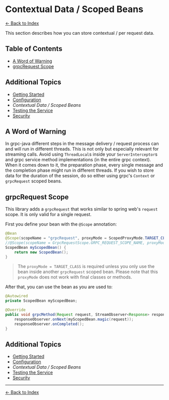 # Contextual Data / Scoped Beans

[<- Back to Index](../index.md)

This section describes how you can store contextual / per request data.

## Table of Contents <!-- omit in toc -->

- [A Word of Warning](#a-word-of-warning)
- [grpcRequest Scope](#grpcrequest-scope)

## Additional Topics <!-- omit in toc -->

- [Getting Started](getting-started.md)
- [Configuration](configuration.md)
- *Contextual Data / Scoped Beans*
- [Testing the Service](testing.md)
- [Security](security.md)

## A Word of Warning

In grpc-java different steps in the message delivery / request process can and will run in different threads. This is
not only but especially relevant for streaming calls. Avoid using `ThreadLocal`s inside your `ServerInterceptor`s and
grpc service method implementations (in the entire grpc context). When it comes down to it, the preparation phase, every
single message and the completion phase might run in different threads. If you wish to store data for the duration of
the session, do so either using grpc's `Context` or `grpcRequest` scoped beans.

## grpcRequest Scope

This library adds a `grpcRequest` that works similar to spring web's `request` scope. It is only valid for a single
request.

First you define your bean with the `@Scope` annotation:

````java
@Bean
@Scope(scopeName = "grpcRequest", proxyMode = ScopedProxyMode.TARGET_CLASS)
//@Scope(scopeName = GrpcRequestScope.GRPC_REQUEST_SCOPE_NAME, proxyMode = ScopedProxyMode.TARGET_CLASS)
ScopedBean myScopedBean() {
    return new ScopedBean();
}
````

> The `proxyMode = TARGET_CLASS` is required unless you only use the bean inside another `grpcRequest` scoped bean.
> Please note that this `proxyMode` does not work with final classes or methods.

After that, you can use the bean as you are used to:

````java
@Autowired
private ScopedBean myScopedBean;

@Override
public void grpcMethod(Request request, StreamObserver<Response> responseObserver) {
    responseObserver.onNext(myScopedBean.magic(request));
    responseObserver.onCompleted();
}
````

## Additional Topics <!-- omit in toc -->

- [Getting Started](getting-started.md)
- [Configuration](configuration.md)
- *Contextual Data / Scoped Beans*
- [Testing the Service](testing.md)
- [Security](security.md)

----------

[<- Back to Index](../index.md)
